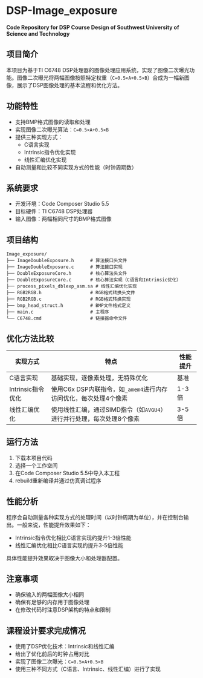 # DSP-Image_exposure  
**Code Repository for DSP Course Design of Southwest University of Science and Technology**

## 项目简介
本项目为基于TI C6748 DSP处理器的图像处理应用系统，实现了图像二次曝光功能。图像二次曝光将两幅图像按照特定权重（`C=0.5×A+0.5×B`）合成为一幅新图像，展示了DSP图像处理的基本流程和优化方法。

## 功能特性
- 支持BMP格式图像的读取和处理
- 实现图像二次曝光算法：`C=0.5×A+0.5×B`
- 提供三种实现方式：
  - C语言实现
  - Intrinsic指令优化实现
  - 线性汇编优化实现
- 自动测量和比较不同实现方式的性能（时钟周期数）

## 系统要求
- 开发环境：Code Composer Studio 5.5
- 目标硬件：TI C6748 DSP处理器  
- 输入图像：两幅相同尺寸的BMP格式图像

## 项目结构
```
Image_exposure/
├── ImageDoubleExposure.h      # 算法接口头文件
├── ImageDoubleExposure.c      # 算法接口实现
├── DoubleExposureCore.h       # 核心算法头文件
├── DoubleExposureCore.c       # 核心算法实现（C语言和Intrinsic优化）
├── process_pixels_dblexp_asm.sa # 线性汇编优化实现
├── RGB2RGB.h                  # RGB格式转换头文件
├── RGB2RGB.c                  # RGB格式转换实现
├── bmp_head_struct.h          # BMP文件格式定义
├── main.c                     # 主程序
└── C6748.cmd                  # 链接器命令文件
```

## 优化方法比较
| 实现方式 | 特点 | 性能提升 |
|----------|------|----------|
| C语言实现 | 基础实现，逐像素处理，无特殊优化 | 基准 |
| Intrinsic指令优化 | 使用C6x DSP内联指令，如`_amem4`进行内存访问优化，每次处理4个像素 | 1-3倍 |
| 线性汇编优化 | 使用线性汇编，通过SIMD指令（如`AVGU4`）进行并行处理，每次处理8个像素 | 3-5倍 |

## 运行方法
1. 下载本项目代码
2. 选择一个工作空间
2. 在Code Composer Studio 5.5中导入本工程
3. rebuild重新编译并通过仿真调试程序

## 性能分析
程序会自动测量各种实现方式的处理时间（以时钟周期为单位），并在控制台输出。一般来说，性能提升效果如下：
- Intrinsic指令优化相比C语言实现约提升1-3倍性能
- 线性汇编优化相比C语言实现约提升3-5倍性能

具体性能提升效果取决于图像大小和处理器配置。

## 注意事项
- 确保输入的两幅图像大小相同
- 确保有足够的内存用于图像处理
- 在修改代码时注意DSP架构的特点和限制

## 课程设计要求完成情况
- 使用了DSP优化技术：Intrinsic和线性汇编
- 给出了优化前后的时钟占用对比
- 实现了图像二次曝光：`C=0.5×A+0.5×B`
- 使用三种不同方式（C语言、Intrinsic、线性汇编）进行了实现
